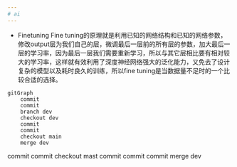 ```yaml
---
# ai
---
```


* Finetuning
Fine tuning的原理就是利用已知的网络结构和已知的网络参数，修改output层为我们自己的层，微调最后一层前的所有层的参数，加大最后一层的学习率，因为最后一层我们需要重新学习，所以与其它层相比要有相对较大的学习率，这样就有效利用了深度神经网络强大的泛化能力，又免去了设计复杂的模型以及耗时良久的训练，所以fine tuning是当数据量不足时的一个比较合适的选择。

```mermaid
gitGraph
    commit
    commit
    branch dev
    checkout dev
    commit
    commit
    checkout main
    merge dev
```

commit
    commit
    checkout mast
    commit
    commit
    commit
    merge dev
